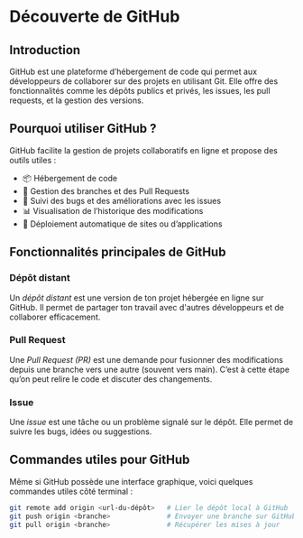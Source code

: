 # Découverte de GitHub

## Introduction

GitHub est une plateforme d’hébergement de code qui permet aux développeurs de collaborer sur des projets en utilisant Git. Elle offre des fonctionnalités comme les dépôts publics et privés, les issues, les pull requests, et la gestion des versions.

## Pourquoi utiliser GitHub ?

GitHub facilite la gestion de projets collaboratifs en ligne et propose des outils utiles :

- 📦 Hébergement de code
- 🔀 Gestion des branches et des Pull Requests
- 📝 Suivi des bugs et des améliorations avec les issues
- 📊 Visualisation de l’historique des modifications
- 🚀 Déploiement automatique de sites ou d’applications

## Fonctionnalités principales de GitHub

### Dépôt distant

Un *dépôt distant* est une version de ton projet hébergée en ligne sur GitHub. Il permet de partager ton travail avec d'autres développeurs et de collaborer efficacement.

### Pull Request
Une *Pull Request (PR)* est une demande pour fusionner des modifications depuis une branche vers une autre (souvent vers main). C’est à cette étape qu’on peut relire le code et discuter des changements.

### Issue

Une *issue* est une tâche ou un problème signalé sur le dépôt. Elle permet de suivre les bugs, idées ou suggestions.

## Commandes utiles pour GitHub

Même si GitHub possède une interface graphique, voici quelques commandes utiles côté terminal :

```bash
git remote add origin <url-du-dépôt>   # Lier le dépôt local à GitHub
git push origin <branche>              # Envoyer une branche sur GitHub
git pull origin <branche>              # Récupérer les mises à jour